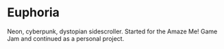 # Euphoria
Neon, cyberpunk, dystopian sidescroller. Started for the Amaze Me! Game Jam and continued as a personal project.
